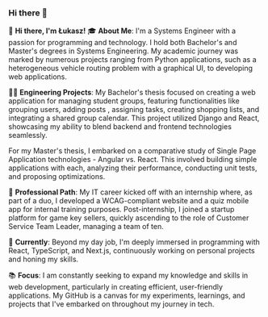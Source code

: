 ### Hi there 👋


👋 **Hi there, I'm Łukasz!**
🎓 **About Me**: I'm a Systems Engineer with a passion for programming and technology. I hold both Bachelor's and Master's degrees in Systems Engineering. My academic journey was marked by numerous projects ranging from Python applications, such as a heterogeneous vehicle routing problem with a graphical UI, to developing web applications.

👨‍💻 **Engineering Projects**: My Bachelor's thesis focused on creating a web application for managing student groups, featuring functionalities like grouping users, adding posts , assigning tasks, creating shopping lists, and integrating a shared group calendar. This project utilized Django and React, showcasing my ability to blend backend and frontend technologies seamlessly.

For my Master's thesis, I embarked on a comparative study of Single Page Application technologies - Angular vs. React. This involved building simple applications with each, analyzing their performance, conducting unit tests, and proposing optimizations.

🚀 **Professional Path**: My IT career kicked off with an internship where, as part of a duo, I developed a WCAG-compliant website and a quiz mobile app for internal training purposes. Post-internship, I joined a startup platform for game key sellers, quickly ascending to the role of Customer Service Team Leader, managing a team of ten.

🌱 **Currently**: Beyond my day job, I'm deeply immersed in programming with React, TypeScript, and Next.js, continuously working on personal projects and honing my skills.

📚 **Focus**: I am constantly seeking to expand my knowledge and skills in web development, particularly in creating efficient, user-friendly applications. My GitHub is a canvas for my experiments, learnings, and projects that I've embarked on throughout my journey in tech.
